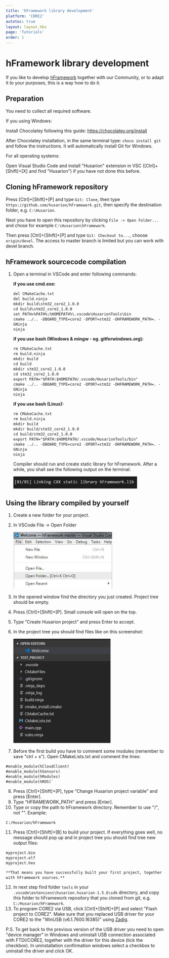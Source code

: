```yaml
---
title: 'hFramework library development'
platform: 'CORE2'
autotoc: true
layout: layout.hbs
page: 'Tutorials'
order: 1
---
```


# hFramework library development #

If you like to develop [hFramework](https://github.com/husarion/hFramework) together with our Community, or to adapt it to your purposes, this is a way how to do it.

## Preparation ##

You need to collect all required software.

If you using Windows:

Install Chocolatey following this guide: https://chocolatey.org/install

After Chocolatey installation, in the same terminal type: `choco install git` and follow the instructions. It will automatically install Git for Windows.

For all operating systems:

Open Visual Studio Code and install "Husarion" extension in VSC ([Ctrl]+[Shift]+[X] and find "Husarion") if you have not done this before.
			
## Cloning hFramework repository ##

Press [Ctrl]+[Shift]+[P] and type `Git: Clone`, then type `https://github.com/husarion/hFramework.git`, then specify the destination folder, e.g. `C:\Husarion`.

Next you have to open this repository by clicking `File -> Open Folder...` and chose for example `C:\Husarion\hFramework`. 

Then press [Ctrl]+[Shift]+[P] and type `Git: Checkout to...`, choose `origin/devel`. The access to master branch is limited but you can work with devel branch.

## hFramework sourcecode compilation ##

1. Open a terminal in VSCode and enter following commands:

	**if you use cmd.exe:**
	```
	del CMakeCache.txt
	del build.ninja
	mkdir build\stm32_core2_1.0.0
	cd build\stm32_core2_1.0.0
	set PATH=%PATH%;%HOMEPATH%\.vscode\HusarionTools\bin
	cmake ../.. -DBOARD_TYPE=core2 -DPORT=stm32 -DHFRAMEWORK_PATH=. -GNinja
	ninja
	```
	
	**if you use bash (Windows & mingw - eg. gitforwindows.org):**
	```
	rm CMakeCache.txt
	rm build.ninja
	mkdir build
	cd build
	mkdir stm32_core2_1.0.0
	cd stm32_core2_1.0.0
	export PATH="$PATH:$HOMEPATH/.vscode/HusarionTools/bin"
	cmake ../.. -DBOARD_TYPE=core2 -DPORT=stm32 -DHFRAMEWORK_PATH=. -GNinja
	ninja
	```
	
	**if you use bash (Linux):**
	```
	rm CMakeCache.txt
	rm build.ninja
	mkdir build
	mkdir build/stm32_core2_1.0.0
	cd build/stm32_core2_1.0.0
	export PATH="$PATH:$HOMEPATH/.vscode/HusarionTools/bin"
	cmake ../.. -DBOARD_TYPE=core2 -DPORT=stm32 -DHFRAMEWORK_PATH=. -GNinja
	ninja
	```
	Compiler should run and create static library for hFramework. After a while, you shall see the following output on the terminal:
	
	![image](/assets/img/howToStart/lib_p9.png)

## Using the library compiled by yourself ##
     
1. Create a new folder for your project.
2. In VSCode File -> Open Folder

	![image](/assets/img/howToStart/com_p2.png)

3. In the opened window find the directory you just created. Project tree should be empty.
4. Press [Ctrl]+[Shift]+[P]. Small console will open on the top.

5. Type “Create Husarion project” and press Enter to accept.
6. In the project tree you should find files like on this screenshot:

	![image](/assets/img/howToStart/com_p5.png)

7. Before the first build you have to comment some modules (remember to save "ctrl + s"). 
Open CMakeLists.txt and comment the lines: 

```
#enable_module(hCloudClient)
#enable_module(hSensors)
#enable_module(hModules)
#enable_module(hROS)`
```

8. Press [Ctrl]+[Shift]+[P], type “Change Husarion project variable” and press [Enter].
9. Type “HFRAMEWORK_PATH” and press [Enter].
10. Type or copy the path to hFramework directory. Remember to use "/", not "\". Example:
```
C:/Husarion/hFramework
```
11. Press [Ctrl]+[Shift]+[B] to build your project. If everything goes well, no message should pop up and in project tree you should find tree new output files:
```
myproject.bin
myproject.elf
myproject.hex
```	
	**That means you have successfully built your first project, together with hFramework sources.**
12. In next step find folder `tools` in your `.vscode\extensions\husarion.husarion-1.5.6\sdk` directory, and copy this folder to hFramework repository that you cloned from git, e.g. `C:/Husarion/hFramework`.
13. To program CORE2 via USB, click [Ctrl]+[Shift]+[P] and select "Flash project to CORE2". Make sure that you replaced USB driver for your CORE2 to the "WinUSB (v6.1.7600.16385)" using [Zadig](https://husarion.com/core2/tutorials/howtostart/offline-development-tools/#offline-development-tools-installation-guide).

P.S. To get back to the previous version of the USB driver you need to open "device manager" in Windows and uninstall USB connection associated with FTDI/CORE2, together with the driver for this device (tick the checkbox). In uninstallation confirmation windows select a checkbox to uninstall the driver and click OK.
